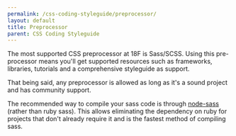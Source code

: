 ```yaml
---
permalink: /css-coding-styleguide/preprocessor/
layout: default
title: Preprocessor
parent: CSS Coding Styleguide
---
```


The most supported CSS preprocessor at 18F is Sass/SCSS. Using this pre-processor means you'll get supported resources such as frameworks, libraries, tutorials and a comprehensive styleguide as support.

That being said, any preprocessor is allowed as long as it's a sound project and has community support.

The recommended way to compile your sass code is through [node-sass](https://www.npmjs.com/package/node-sass) (rather than ruby sass). This allows eliminating the dependency on ruby for projects that don't already require it and is the fastest method of compiling sass.